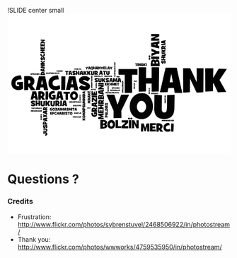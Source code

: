 !SLIDE center small
![Thanks](thanks.png)
# Questions ? #

### Credits ###
* Frustration: http://www.flickr.com/photos/sybrenstuvel/2468506922/in/photostream/
* Thank you: http://www.flickr.com/photos/wwworks/4759535950/in/photostream/
